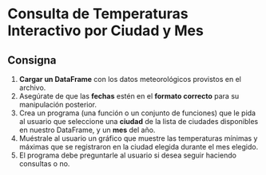 # Consulta de Temperaturas Interactivo por Ciudad y Mes

## Consigna

1. **Cargar un DataFrame** con los datos meteorológicos provistos en el archivo.
2. Asegúrate de que las **fechas** estén en el **formato correcto** para su manipulación posterior.
3. Crea un programa (una función o un conjunto de funciones) que le pida al usuario que seleccione una **ciudad** de la lista de ciudades disponibles en nuestro DataFrame, y un **mes** del año.
4. Muéstrale al usuario un gráfico que muestre las temperaturas mínimas y máximas que se registraron en la ciudad elegida durante el mes elegido.
5. El programa debe preguntarle al usuario si desea seguir haciendo consultas o no.
